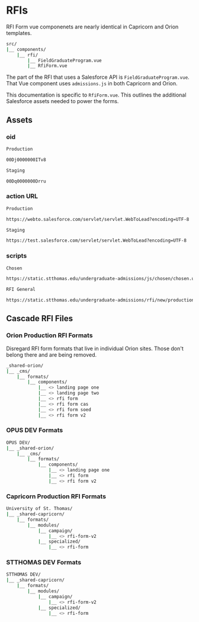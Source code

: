 # RFIs

RFI Form vue componenets are nearly identical in Capricorn and Orion templates.

```bash
src/
|__ components/
    |__ rfi/
        |__ FieldGraduateProgram.vue
        |__ RfiForm.vue
```

The part of the RFI that uses a Salesforce API is `FieldGraduateProgram.vue`. That Vue component uses `admissions.js` in both Capricorn and Orion.

This documentation is specific to `RfiForm.vue`. This outlines the additional Salesforce assets needed to power the forms.

## Assets

### oid

```bash
Production

00Dj0000000ITv8

Staging

00Dq0000000Drru
```

### action URL

```bash
Production

https://webto.salesforce.com/servlet/servlet.WebToLead?encoding=UTF-8

Staging

https://test.salesforce.com/servlet/servlet.WebToLead?encoding=UTF-8
```

### scripts

```bash
Chosen

https://static.stthomas.edu/undergraduate-admissions/js/chosen/chosen.ust.1.8.7.jquery.min.js

RFI General

https://static.stthomas.edu/undergraduate-admissions/rfi/new/production/js/rfi.general.js

```

## Cascade RFI Files

### Orion Production RFI Formats

Disregard RFI form formats that live in individual Orion sites. Those don't belong there and are being removed.

```bash
_shared-orion/
|__ _cms/
    |__ formats/
        |__ components/
            |__ <> landing page one
            |__ <> landing page two
            |__ <> rfi form
            |__ <> rfi form cas
            |__ <> rfi form soed
            |__ <> rfi form v2
```

### OPUS DEV Formats

```bash
OPUS DEV/
|__ _shared-orion/
    |__ _cms/
        |__ formats/
            |__ components/
                |__ <> landing page one
                |__ <> rfi form
                |__ <> rfi form v2
```

### Capricorn Production RFI Formats

```bash
University of St. Thomas/
|__ _shared-capricorn/
    |__ formats/
        |__ modules/
            |__ campaign/
                |__ <> rfi-form-v2
            |__ specialized/
                |__ <> rfi-form
```

### STTHOMAS DEV Formats

```bash
STTHOMAS DEV/
|__ _shared-capricorn/
    |__ formats/
        |__ modules/
            |__ campaign/
                |__ <> rfi-form-v2
            |__ specialized/
                |__ <> rfi-form
```
